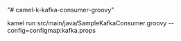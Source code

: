 "# camel-k-kafka-consumer-groovy" 


kamel run src/main/java/SampleKafkaConsumer.groovy --config=configmap:kafka.props